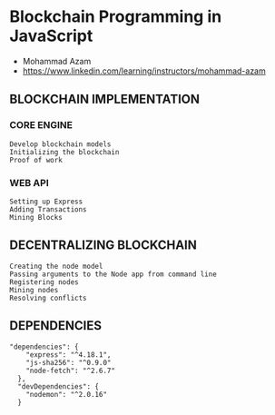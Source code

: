 # Blockchain Programming in JavaScript

-   Mohammad Azam
-   https://www.linkedin.com/learning/instructors/mohammad-azam

##  BLOCKCHAIN IMPLEMENTATION 
### CORE ENGINE

``` 
Develop blockchain models
Initializing the blockchain
Proof of work

```

### WEB API

``` 
Setting up Express
Adding Transactions
Mining Blocks

```

## DECENTRALIZING BLOCKCHAIN

``` 
Creating the node model
Passing arguments to the Node app from command line
Registering nodes
Mining nodes
Resolving conflicts

```

## DEPENDENCIES
````
"dependencies": {
    "express": "^4.18.1",
    "js-sha256": "^0.9.0"
    "node-fetch": "^2.6.7"
  },
  "devDependencies": {
    "nodemon": "^2.0.16"
  }
  ````